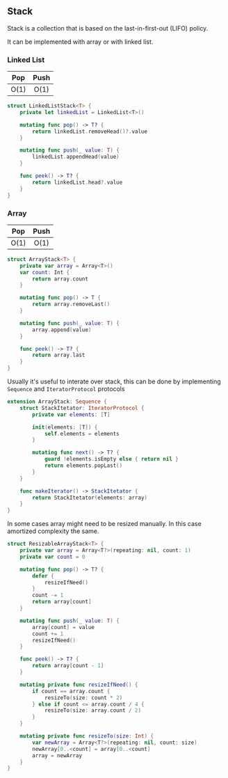 ## Stack

Stack is a collection that is based on the last-in-first-out (LIFO) policy.

It can be implemented with array or with linked list.

### Linked List

Pop | Push
:-: | :---:
O(1)| O(1) 

```swift
struct LinkedListStack<T> {
    private let linkedList = LinkedList<T>()

    mutating func pop() -> T? {
        return linkedList.removeHead()?.value
    }

    mutating func push(_ value: T) {
        linkedList.appendHead(value)
    }

    func peek() -> T? {
        return linkedList.head?.value
    }
}
```

### Array

Pop | Push
:-: | :---:
O(1)| O(1)

```swift
struct ArrayStack<T> {
    private var array = Array<T>()
    var count: Int {
        return array.count
    }

    mutating func pop() -> T {
        return array.removeLast()
    }

    mutating func push(_ value: T) {
        array.append(value)
    }

    func peek() -> T? {
        return array.last
    }
}
```

Usually it's useful to interate over stack, this can be done by implementing `Sequence` and `IteratorProtocol` protocols

```swift
extension ArrayStack: Sequence {
    struct StackItetator: IteratorProtocol {
        private var elements: [T]

        init(elements: [T]) {
            self.elements = elements
        }

        mutating func next() -> T? {
            guard !elements.isEmpty else { return nil }
            return elements.popLast()
        }
    }

    func makeIterator() -> StackItetator {
        return StackItetator(elements: array)
    }
}
```

In some cases array might need to be resized manually. In this case amortized complexity the same.

```swift
struct ResizableArrayStack<T> {
    private var array = Array<T?>(repeating: nil, count: 1)
    private var count = 0

    mutating func pop() -> T? {
        defer {
            resizeIfNeed()
        }
        count -= 1
        return array[count]
    }

    mutating func push(_ value: T) {
        array[count] = value
        count += 1
        resizeIfNeed()
    }

    func peek() -> T? {
        return array[count - 1]
    }

    mutating private func resizeIfNeed() {
        if count == array.count {
            resizeTo(size: count * 2)
        } else if count <= array.count / 4 {
            resizeTo(size: array.count / 2)
        }
    }

    mutating private func resizeTo(size: Int) {
        var newArray = Array<T?>(repeating: nil, count: size)
        newArray[0..<count] = array[0..<count]
        array = newArray
    }
}
```